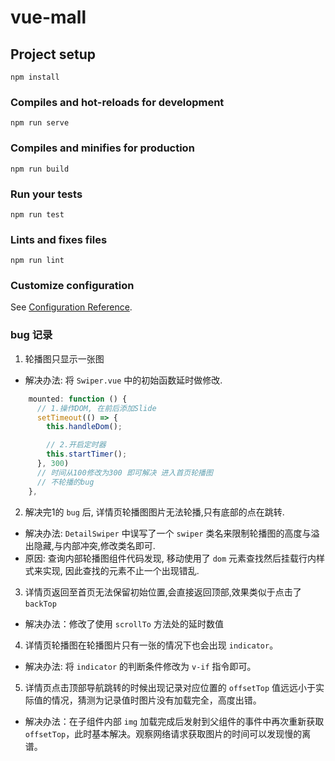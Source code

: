 # vue-mall

## Project setup
```
npm install
```

### Compiles and hot-reloads for development
```
npm run serve
```

### Compiles and minifies for production
```
npm run build
```

### Run your tests
```
npm run test
```

### Lints and fixes files
```
npm run lint
```

### Customize configuration
See [Configuration Reference](https://cli.vuejs.org/config/).


### bug 记录

1. 轮播图只显示一张图
* 解决办法: 将 `Swiper.vue` 中的初始函数延时做修改.
```javascript
    mounted: function () {
      // 1.操作DOM, 在前后添加Slide
      setTimeout(() => {
        this.handleDom();

        // 2.开启定时器
        this.startTimer();
      }, 300)
      // 时间从100修改为300 即可解决 进入首页轮播图
      // 不轮播的bug 
    },
```
2. 解决完1的 `bug` 后, 详情页轮播图图片无法轮播,只有底部的点在跳转.
* 解决办法: `DetailSwiper` 中误写了一个 `swiper` 类名来限制轮播图的高度与溢出隐藏,与内部冲突,修改类名即可.
* 原因: 查询内部轮播图组件代码发现, 移动使用了 `dom` 元素查找然后挂载行内样式来实现, 因此查找的元素不止一个出现错乱.

3. 详情页返回至首页无法保留初始位置,会直接返回顶部,效果类似于点击了 `backTop` 
* 解决办法：修改了使用 `scrollTo` 方法处的延时数值

4. 详情页轮播图在轮播图片只有一张的情况下也会出现 `indicator`。
* 解决办法: 将 `indicator` 的判断条件修改为 `v-if` 指令即可。

5. 详情页点击顶部导航跳转的时候出现记录对应位置的 `offsetTop` 值远远小于实际值的情况，猜测为记录值时图片没有加载完全，高度出错。
* 解决办法：在子组件内部 `img` 加载完成后发射到父组件的事件中再次重新获取 `offsetTop`，此时基本解决。观察网络请求获取图片的时间可以发现慢的离谱。